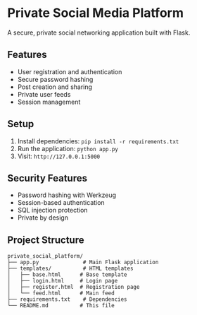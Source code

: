 # Private Social Media Platform

A secure, private social networking application built with Flask.

## Features
- User registration and authentication
- Secure password hashing
- Post creation and sharing
- Private user feeds
- Session management

## Setup
1. Install dependencies: `pip install -r requirements.txt`
2. Run the application: `python app.py`
3. Visit: `http://127.0.0.1:5000`

## Security Features
- Password hashing with Werkzeug
- Session-based authentication
- SQL injection protection
- Private by design

## Project Structure
```
private_social_platform/
├── app.py              # Main Flask application
├── templates/          # HTML templates
│   ├── base.html      # Base template
│   ├── login.html     # Login page
│   ├── register.html  # Registration page
│   └── feed.html      # Main feed
├── requirements.txt    # Dependencies
└── README.md          # This file
```